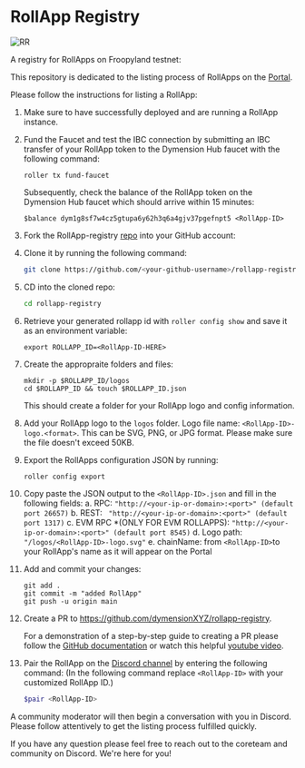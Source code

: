 # RollApp Registry

![RR](https://github.com/dymensionxyz/rollapp-registry/assets/109034310/081caab5-01c4-4183-93dc-ae2604a1129f)

A registry for RollApps on Froopyland testnet:

This repository is dedicated to the listing process of RollApps on the [Portal](https://portal.dymension.xyz/rollapps).

Please follow the instructions for listing a RollApp:

1. Make sure to have successfully deployed and are running a RollApp instance.

2. Fund the Faucet and test the IBC connection by submitting an IBC transfer of your RollApp token to the Dymension Hub faucet with the following command:

    ```
    roller tx fund-faucet
    ```

    Subsequently, check the balance of the RollApp token on the Dymension Hub faucet which should arrive within 15 minutes:

    ```
    $balance dym1g8sf7w4cz5gtupa6y62h3q6a4gjv37pgefnpt5 <RollApp-ID>
    ```

3. Fork the RollApp-registry [repo](https://github.com/dymensionxyz/rollapp-registry) into your GitHub account:

4. Clone it by running the following command:

    ```bash
    git clone https://github.com/<your-github-username>/rollapp-registry
    ```

5. CD into the cloned repo:

    ```bash
    cd rollapp-registry
    ```

6. Retrieve your generated rollapp id with `roller config show` and save it as an environment variable:

    ```
    export ROLLAPP_ID=<RollApp-ID-HERE>
    ```

7. Create the appropraite folders and files:

    ```
    mkdir -p $ROLLAPP_ID/logos
    cd $ROLLAPP_ID && touch $ROLLAPP_ID.json
    ```

    This should create a folder for your RollApp logo and config information.

8. Add your RollApp logo to the `logos` folder. Logo file name: `<RollApp-ID>-logo.<format>`. This can be SVG, PNG, or JPG format. Please make sure the file doesn't exceed 50KB.

9. Export the RollApps configuration JSON by running:

    ```
    roller config export
    ```

10. Copy paste the JSON output to the `<RollApp-ID>.json` and fill in the following fields:
    a. RPC: `"http://<your-ip-or-domain>:<port>" (default port 26657)`
    b. REST: ` "http://<your-ip-or-domain>:<port>" (default port 1317)`
    c. EVM RPC \*(ONLY FOR EVM ROLLAPPS): `"http://<your-ip-or-domain>:<port>" (default port 8545)`
    d. Logo path: `"/logos/<RollApp-ID>-logo.svg"`
    e. chainName: from `<RollApp-ID>`to your RollApp's name as it will appear on the Portal

11. Add and commit your changes:

    ```
    git add .
    git commit -m "added RollApp"
    git push -u origin main
    ```

12. Create a PR to https://github.com/dymensionXYZ/rollapp-registry.

    For a demonstration of a step-by-step guide to creating a PR please follow the [GitHub documentation](https://docs.github.com/en/pull-requests/collaborating-with-pull-requests/proposing-changes-to-your-work-with-pull-requests/creating-a-pull-request-from-a-fork) or watch this helpful [youtube video](https://www.youtube.com/watch?v=a_FLqX3vGR4).

13. Pair the RollApp on the [Discord channel](https://discord.com/channels/956961633165529098/1140590139022782474) by entering the following command: (In the following command replace `<RollApp-ID>` with your customized RollApp ID.)

    ```bash
    $pair <RollApp-ID>
    ```

A community moderator will then begin a conversation with you in Discord. Please follow attentively to get the listing process fulfilled quickly.

If you have any question please feel free to reach out to the coreteam and community on Discord. We're here for you!

